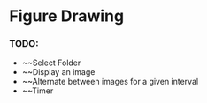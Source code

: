 # Figure Drawing

### TODO:
* ~~Select Folder
* ~~Display an image
* ~~Alternate between images for a given interval
* ~~Timer

